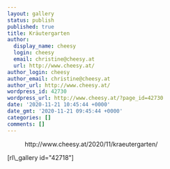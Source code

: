 ```yaml
---
layout: gallery
status: publish
published: true
title: Kräutergarten
author:
  display_name: cheesy
  login: cheesy
  email: christine@cheesy.at
  url: http://www.cheesy.at/
author_login: cheesy
author_email: christine@cheesy.at
author_url: http://www.cheesy.at/
wordpress_id: 42730
wordpress_url: http://www.cheesy.at/?page_id=42730
date: '2020-11-21 10:45:44 +0000'
date_gmt: '2020-11-21 09:45:44 +0000'
categories: []
comments: []
---
```

<!-- wp:core-embed/wordpress {"url":"http://www.cheesy.at/2020/11/kraeutergarten/","type":"rich","providerNameSlug":"cheesy-at","className":""} -->
<figure class="wp-block-embed-wordpress wp-block-embed is-type-rich is-provider-cheesy-at">
<div class="wp-block-embed__wrapper">
http://www.cheesy.at/2020/11/kraeutergarten/
</div>
</figure>
<!-- /wp:core-embed/wordpress -->
<!-- wp:paragraph -->
[rl\_gallery id="42718"]
<!-- /wp:paragraph -->
